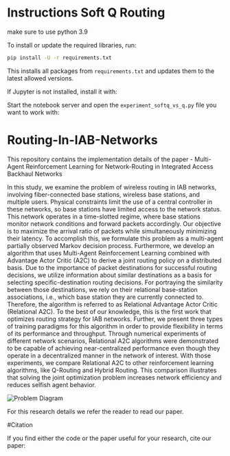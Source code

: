# Instructions Soft Q Routing
 
make sure to use python 3.9

To install or update the required libraries, run:

```bash
pip install -U -r requirements.txt
```

This installs all packages from `requirements.txt` and updates them to the latest allowed versions.

If Jupyter is not installed, install it with:


Start the notebook server and open the `experiment_softq_vs_q.py` file you want to work with:



# Routing-In-IAB-Networks
This repository contains the implementation details of the paper - 
Multi-Agent Reinforcement Learning for Network-Routing in Integrated Access Backhaul Networks

In this study, we examine the problem of wireless routing in IAB networks, involving fiber-connected base stations, wireless base stations, and multiple users. Physical constraints limit the use of a central controller in these networks, so base stations have limited access to the network status. This network operates in a time-slotted regime, where base stations monitor network conditions and forward packets accordingly.
Our objective is to maximize the arrival ratio of packets while simultaneously minimizing their latency. To accomplish this, we formulate this problem as a multi-agent partially observed Markov decision process. Furthermore, we develop an algorithm that uses Multi-Agent Reinforcement Learning combined with Advantage Actor Critic (A2C) to derive a joint routing policy on a distributed basis. Due to the importance of packet destinations for successful routing decisions, we utilize information about similar destinations as a basis for selecting specific-destination routing decisions. For portraying the similarity between those destinations, we rely on their relational base-station associations, i.e., which base station they are currently connected to. Therefore, the algorithm is referred to as Relational Advantage Actor Critic (Relational A2C). To the best of our knowledge, this is the first work that optimizes routing strategy for IAB networks. Further, we present three types of training paradigms for this algorithm in order to provide flexibility in terms of its performance and throughput. Through numerical experiments of different network scenarios, Relational A2C algorithms were demonstrated to be capable of achieving near-centralized performance even though they operate in a decentralized manner in the network of interest. With those experiments, we compare Relational A2C to other reinforcement learning algorithms, like Q-Routing and Hybrid Routing. This comparison illustrates that solving the joint optimization problem increases network efficiency and reduces selfish agent behavior.

![Problem Diagram](https://user-images.githubusercontent.com/49431639/207116476-c21eec37-8604-4fb9-a499-d32c24fb8f04.png)

For this research details we refer the reader to read our paper.

#Citation

If you find either the code or the paper useful for your research, cite our paper:

